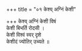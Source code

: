 +++
title = "०१ केश्य् अग्निं केशी"

+++
केश्य् अग्निं केशी विषं  
केशी बिभर्ति रोदसी ।  
केशी विश्वं स्वर् दृशे  
केशीदं ज्योतिर् उच्यते ॥